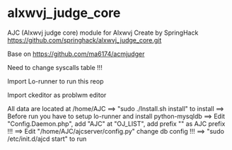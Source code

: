 # alxwvj_judge_core

AJC (Alxwvj judge core) module for Alxwvj
Create by SpringHack
https://github.com/springhack/alxwvj_judge_core.git

Base on https://github.com/ma6174/acmjudger

Need to change syscalls table !!!

Import Lo-runner to run this reop

Import ckeditor as problwm editor

All data are located at /home/AJC
==> "sudo ./Install.sh install" to install
==> Before run you have to setup lo-runner and install python-mysqldb
==> Edit "Config.Daemon.php", add "AJC" at "OJ_LIST", add prefix "" as AJC prefix !!!
==> Edit "/home/AJC/ajcserver/config.py" change db config !!!
==> "sudo /etc/init.d/ajcd start" to run
